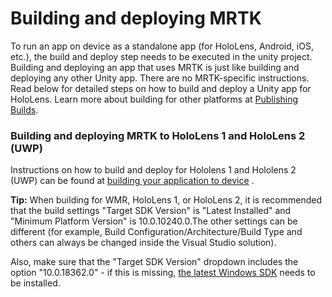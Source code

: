 # Building and deploying MRTK
To run an app on device as a standalone app (for HoloLens, Android, iOS, etc.), the build and deploy step needs to be executed in the unity project. Building and deploying an app that uses MRTK is just like building and deploying any other Unity app. There are no MRTK-specific instructions. Read below for detailed steps on how to build and deploy a Unity app for HoloLens.  Learn more about building for other platforms at [Publishing Builds](https://docs.unity3d.com/Manual/PublishingBuilds.html).

### Building and deploying MRTK to HoloLens 1 and HoloLens 2 (UWP)
Instructions on how to build and deploy for Hololens 1 and Hololens 2 (UWP) can be found at [building your application to device](https://docs.microsoft.com/en-us/windows/mixed-reality/mrlearning-base-ch1#build-your-application-to-your-device) .

**Tip:** When building for WMR, HoloLens 1, or HoloLens 2, it is recommended that the build settings "Target SDK Version" is "Latest Installed" and "Minimum Platform Version" is 10.0.10240.0.The other settings can be different (for example, Build Configuration/Architecture/Build Type and others can always be changed inside the Visual Studio solution).

Also, make sure that the "Target SDK Version" dropdown includes the option "10.0.18362.0" - if this is missing,
[the latest Windows SDK](https://developer.microsoft.com/en-us/windows/downloads/windows-10-sdk) needs to be installed.
